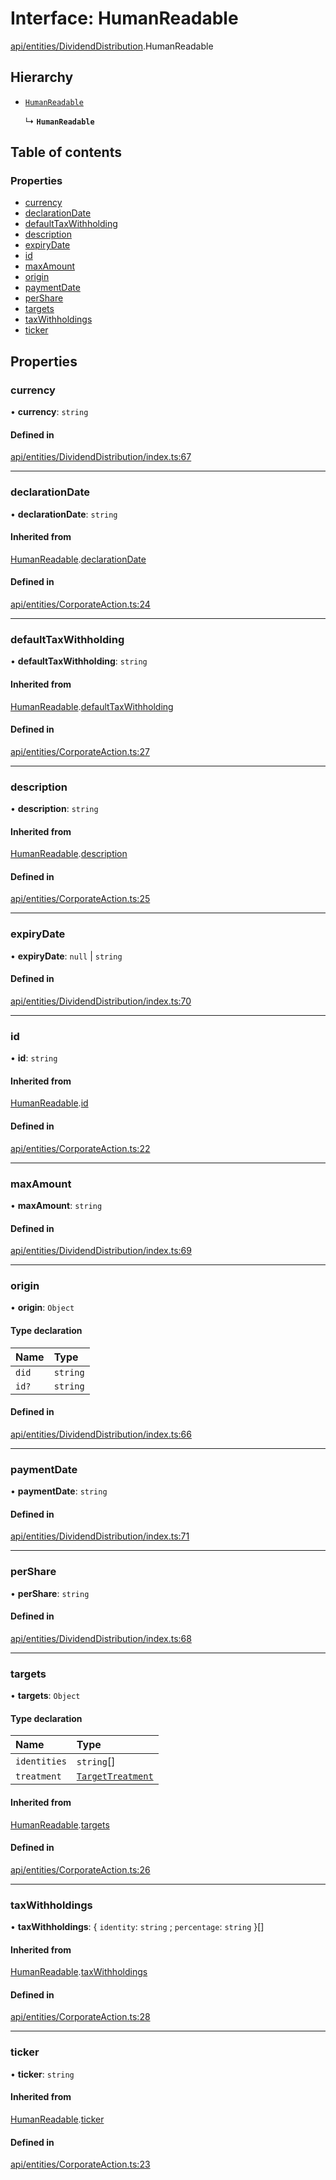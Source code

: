 # Interface: HumanReadable

[api/entities/DividendDistribution](../wiki/api.entities.DividendDistribution).HumanReadable

## Hierarchy

- [`HumanReadable`](../wiki/api.entities.CorporateAction.HumanReadable)

  ↳ **`HumanReadable`**

## Table of contents

### Properties

- [currency](../wiki/api.entities.DividendDistribution.HumanReadable#currency)
- [declarationDate](../wiki/api.entities.DividendDistribution.HumanReadable#declarationdate)
- [defaultTaxWithholding](../wiki/api.entities.DividendDistribution.HumanReadable#defaulttaxwithholding)
- [description](../wiki/api.entities.DividendDistribution.HumanReadable#description)
- [expiryDate](../wiki/api.entities.DividendDistribution.HumanReadable#expirydate)
- [id](../wiki/api.entities.DividendDistribution.HumanReadable#id)
- [maxAmount](../wiki/api.entities.DividendDistribution.HumanReadable#maxamount)
- [origin](../wiki/api.entities.DividendDistribution.HumanReadable#origin)
- [paymentDate](../wiki/api.entities.DividendDistribution.HumanReadable#paymentdate)
- [perShare](../wiki/api.entities.DividendDistribution.HumanReadable#pershare)
- [targets](../wiki/api.entities.DividendDistribution.HumanReadable#targets)
- [taxWithholdings](../wiki/api.entities.DividendDistribution.HumanReadable#taxwithholdings)
- [ticker](../wiki/api.entities.DividendDistribution.HumanReadable#ticker)

## Properties

### currency

• **currency**: `string`

#### Defined in

[api/entities/DividendDistribution/index.ts:67](https://github.com/PolymathNetwork/polymesh-sdk/blob/c37bc05d/src/api/entities/DividendDistribution/index.ts#L67)

___

### declarationDate

• **declarationDate**: `string`

#### Inherited from

[HumanReadable](../wiki/api.entities.CorporateAction.HumanReadable).[declarationDate](../wiki/api.entities.CorporateAction.HumanReadable#declarationdate)

#### Defined in

[api/entities/CorporateAction.ts:24](https://github.com/PolymathNetwork/polymesh-sdk/blob/c37bc05d/src/api/entities/CorporateAction.ts#L24)

___

### defaultTaxWithholding

• **defaultTaxWithholding**: `string`

#### Inherited from

[HumanReadable](../wiki/api.entities.CorporateAction.HumanReadable).[defaultTaxWithholding](../wiki/api.entities.CorporateAction.HumanReadable#defaulttaxwithholding)

#### Defined in

[api/entities/CorporateAction.ts:27](https://github.com/PolymathNetwork/polymesh-sdk/blob/c37bc05d/src/api/entities/CorporateAction.ts#L27)

___

### description

• **description**: `string`

#### Inherited from

[HumanReadable](../wiki/api.entities.CorporateAction.HumanReadable).[description](../wiki/api.entities.CorporateAction.HumanReadable#description)

#### Defined in

[api/entities/CorporateAction.ts:25](https://github.com/PolymathNetwork/polymesh-sdk/blob/c37bc05d/src/api/entities/CorporateAction.ts#L25)

___

### expiryDate

• **expiryDate**: ``null`` \| `string`

#### Defined in

[api/entities/DividendDistribution/index.ts:70](https://github.com/PolymathNetwork/polymesh-sdk/blob/c37bc05d/src/api/entities/DividendDistribution/index.ts#L70)

___

### id

• **id**: `string`

#### Inherited from

[HumanReadable](../wiki/api.entities.CorporateAction.HumanReadable).[id](../wiki/api.entities.CorporateAction.HumanReadable#id)

#### Defined in

[api/entities/CorporateAction.ts:22](https://github.com/PolymathNetwork/polymesh-sdk/blob/c37bc05d/src/api/entities/CorporateAction.ts#L22)

___

### maxAmount

• **maxAmount**: `string`

#### Defined in

[api/entities/DividendDistribution/index.ts:69](https://github.com/PolymathNetwork/polymesh-sdk/blob/c37bc05d/src/api/entities/DividendDistribution/index.ts#L69)

___

### origin

• **origin**: `Object`

#### Type declaration

| Name | Type |
| :------ | :------ |
| `did` | `string` |
| `id?` | `string` |

#### Defined in

[api/entities/DividendDistribution/index.ts:66](https://github.com/PolymathNetwork/polymesh-sdk/blob/c37bc05d/src/api/entities/DividendDistribution/index.ts#L66)

___

### paymentDate

• **paymentDate**: `string`

#### Defined in

[api/entities/DividendDistribution/index.ts:71](https://github.com/PolymathNetwork/polymesh-sdk/blob/c37bc05d/src/api/entities/DividendDistribution/index.ts#L71)

___

### perShare

• **perShare**: `string`

#### Defined in

[api/entities/DividendDistribution/index.ts:68](https://github.com/PolymathNetwork/polymesh-sdk/blob/c37bc05d/src/api/entities/DividendDistribution/index.ts#L68)

___

### targets

• **targets**: `Object`

#### Type declaration

| Name | Type |
| :------ | :------ |
| `identities` | `string`[] |
| `treatment` | [`TargetTreatment`](../wiki/api.entities.CorporateActionBase.types.TargetTreatment) |

#### Inherited from

[HumanReadable](../wiki/api.entities.CorporateAction.HumanReadable).[targets](../wiki/api.entities.CorporateAction.HumanReadable#targets)

#### Defined in

[api/entities/CorporateAction.ts:26](https://github.com/PolymathNetwork/polymesh-sdk/blob/c37bc05d/src/api/entities/CorporateAction.ts#L26)

___

### taxWithholdings

• **taxWithholdings**: { `identity`: `string` ; `percentage`: `string`  }[]

#### Inherited from

[HumanReadable](../wiki/api.entities.CorporateAction.HumanReadable).[taxWithholdings](../wiki/api.entities.CorporateAction.HumanReadable#taxwithholdings)

#### Defined in

[api/entities/CorporateAction.ts:28](https://github.com/PolymathNetwork/polymesh-sdk/blob/c37bc05d/src/api/entities/CorporateAction.ts#L28)

___

### ticker

• **ticker**: `string`

#### Inherited from

[HumanReadable](../wiki/api.entities.CorporateAction.HumanReadable).[ticker](../wiki/api.entities.CorporateAction.HumanReadable#ticker)

#### Defined in

[api/entities/CorporateAction.ts:23](https://github.com/PolymathNetwork/polymesh-sdk/blob/c37bc05d/src/api/entities/CorporateAction.ts#L23)
